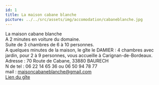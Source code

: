 ```yaml
---
id: 1
title: La maison cabane blanche
picture: ../../src/assets/img/accomodation/cabaneblanche.jpg
---
```

La maison cabane blanche  
A 2 minutes en voiture du domaine.  
Suite de 3 chambres de 6 à 10 personnes.  
A quelques minutes de la maison, le gîte le DAMIER : 4 chambres avec jardin, pour 2 à 9 personnes, vous accueille à Carignan-de-Bordeaux.  
Adresse : 70 Route de Cabane, 33880 BAURECH  
N de tel : 06 22 14 65 36  ou  06 50 94 78 77  
mail : maisoncabaneblanche@gmail.com  
[Lien du gîte](https://www.maisoncabaneblanche.com/)
